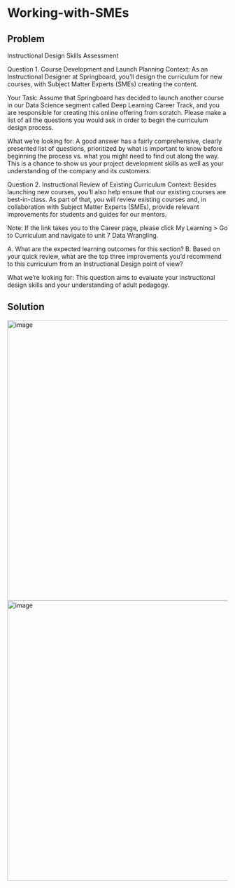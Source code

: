 # Working-with-SMEs

## Problem
 Instructional Design Skills Assessment
 
Question 1. Course Development and Launch Planning
Context: As an Instructional Designer at Springboard, you’ll design the curriculum for new courses, with Subject Matter Experts (SMEs) creating the content. 
 
Your Task: Assume that Springboard has decided to launch another course in our Data Science segment called Deep Learning Career Track, and you are responsible for creating this online offering from scratch. Please make a list of all the questions you would ask in order to begin the curriculum design process.
 
What we’re looking for: A good answer has a fairly comprehensive, clearly presented list of questions, prioritized by what is important to know before beginning the process vs. what you might need to find out along the way. This is a chance to show us your project development skills as well as your understanding of the company and its customers. 
 
Question 2. Instructional Review of Existing Curriculum
Context: Besides launching new courses, you’ll also help ensure that our existing courses are best-in-class. As part of that, you will review existing courses and, in collaboration with Subject Matter Experts (SMEs), provide relevant improvements for students and guides for our mentors. 
 
Note:  If the link takes you to the Career page, please click My Learning > Go to Curriculum and navigate to unit 7 Data Wrangling.

A.             What are the expected learning outcomes for this section? 
B.             Based on your quick review, what are the top three improvements you’d recommend to this curriculum from an Instructional Design point of view?
 
What we’re looking for: This question aims to evaluate your instructional design skills and your understanding of adult pedagogy. 

## Solution
<img width="640" alt="image" src="https://user-images.githubusercontent.com/99791667/159435596-f26c633c-a2f6-4fd1-b468-27cf468b8b24.png">

<img width="639" alt="image" src="https://user-images.githubusercontent.com/99791667/159436693-d05aa30f-5599-4fa6-8bb7-e63e3cb1d326.png">

